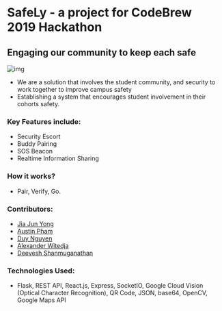 <h1>SafeLy - a project for CodeBrew 2019 Hackathon</h1> 

<h2>Engaging our community  to keep each safe</h2>

![img](https://lh4.googleusercontent.com/PVHDiis2d8V_lYoRM5BxnzSWYNIKI8AEkStkECNjjNlkeNkxOujRbnKaiPjQr2waeru1SpzgkuluQRSFoWaMqA28-JKMAmGLMD7SYiCj8d2P-HGfPgROwNBKWFudhxy6gCA2ju487L0)

- We are a solution that involves the student community, and security to work together to improve campus safety
- Establishing a system that encourages student involvement in their cohorts safety.

### Key Features include:

- Security Escort
- Buddy Pairing
- SOS Beacon
- Realtime Information Sharing

### How it works?

- Pair, Verify, Go.

### Contributors: 

- [Jia Jun Yong](https://github.com/yongjiajun)
- [Austin Pham](https://github.com/rockmanvnx6)
- [Duy Nguyen](https://github.com/nugyn)
- [Alexander Witedja](https://github.com/alexwitedja)
- [Deevesh Shanmuganathan](https://github.com/Dewashi)


### Technologies Used:

- Flask, REST API, React.js, Express, SocketIO, Google Cloud Vision (Optical Character Recognition), QR Code, JSON, base64, OpenCV, Google Maps API

